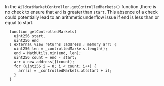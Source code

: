 ## 
In the `WildcatMarketController.getControlledMarkets()` function ,there is no check to ensure that `end` is greater than `start`. This absence of a check could potentially lead to an arithmetic underflow issue if end is less than or equal to start.
```solidity
  function getControlledMarkets(
    uint256 start,
    uint256 end
  ) external view returns (address[] memory arr) {
    uint256 len = _controlledMarkets.length();
    end = MathUtils.min(end, len);
    uint256 count = end - start;
    arr = new address[](count);
    for (uint256 i = 0; i < count; i++) {
      arr[i] = _controlledMarkets.at(start + i);
    }
  }

```